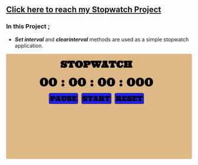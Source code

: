 ## [Click here to reach my Stopwatch Project](https://bedirhanerguven10.github.io/stopwatch/)

### In this Project ;
* **_Set interval_** and **_clearinterval_** methods are used as a simple stopwatch application.

![](https://github.com/bedirhanerguven10/stopwatch/blob/master/stopwatch.gif)
